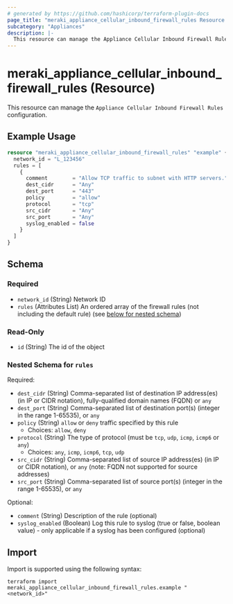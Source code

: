 ```yaml
---
# generated by https://github.com/hashicorp/terraform-plugin-docs
page_title: "meraki_appliance_cellular_inbound_firewall_rules Resource - terraform-provider-meraki"
subcategory: "Appliances"
description: |-
  This resource can manage the Appliance Cellular Inbound Firewall Rules configuration.
---
```


# meraki_appliance_cellular_inbound_firewall_rules (Resource)

This resource can manage the `Appliance Cellular Inbound Firewall Rules` configuration.

## Example Usage

```terraform
resource "meraki_appliance_cellular_inbound_firewall_rules" "example" {
  network_id = "L_123456"
  rules = [
    {
      comment        = "Allow TCP traffic to subnet with HTTP servers."
      dest_cidr      = "Any"
      dest_port      = "443"
      policy         = "allow"
      protocol       = "tcp"
      src_cidr       = "Any"
      src_port       = "Any"
      syslog_enabled = false
    }
  ]
}
```

<!-- schema generated by tfplugindocs -->
## Schema

### Required

- `network_id` (String) Network ID
- `rules` (Attributes List) An ordered array of the firewall rules (not including the default rule) (see [below for nested schema](#nestedatt--rules))

### Read-Only

- `id` (String) The id of the object

<a id="nestedatt--rules"></a>
### Nested Schema for `rules`

Required:

- `dest_cidr` (String) Comma-separated list of destination IP address(es) (in IP or CIDR notation), fully-qualified domain names (FQDN) or `any`
- `dest_port` (String) Comma-separated list of destination port(s) (integer in the range 1-65535), or `any`
- `policy` (String) `allow` or `deny` traffic specified by this rule
  - Choices: `allow`, `deny`
- `protocol` (String) The type of protocol (must be `tcp`, `udp`, `icmp`, `icmp6` or `any`)
  - Choices: `any`, `icmp`, `icmp6`, `tcp`, `udp`
- `src_cidr` (String) Comma-separated list of source IP address(es) (in IP or CIDR notation), or `any` (note: FQDN not supported for source addresses)
- `src_port` (String) Comma-separated list of source port(s) (integer in the range 1-65535), or `any`

Optional:

- `comment` (String) Description of the rule (optional)
- `syslog_enabled` (Boolean) Log this rule to syslog (true or false, boolean value) - only applicable if a syslog has been configured (optional)

## Import

Import is supported using the following syntax:

```shell
terraform import meraki_appliance_cellular_inbound_firewall_rules.example "<network_id>"
```
